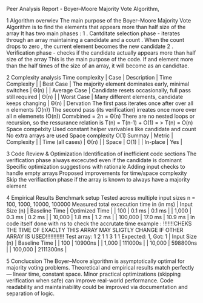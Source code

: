 Peer Analysis Report - Boyer–Moore Majority Vote Algorithm,

1 Algorithm overwiev 
    The main purpose of the Boyer–Moore Majority Vote Algorithm is to find the elements that appears more than half size of the array 
    It has two main phases : 
      1 . Cantditate selection phase - iterates through an array maintaining a candidate and a count . When the count drops to zero , the current element becomes the new candidate 
      2 . Verification phase - checks if the candidate actually appears more than half size of the array
    This is the main purpose of the code. If and element more than the half times of the size of an array, it will become as an candidtae.
    
2 Complexity analysis
    Time complexity
      | Case             | Description                                             | Time Complexity |
      | Best Case        | The majority element dominates early, minimal switches  | Θ(n)            |
      | Average Case     | Candidate resets occasionally, full pass still required | Θ(n)            |
      | Worst Case       | Many different elements, candidate keeps changing       | Θ(n)            |
    Dervation 
      The first pass iterates once after over all n elements (O(n)) 
      The second pass (its verification) irreates once more over all n elemenets (O(n))
      Comvbined = 2n = Θ(n)
        There are no nested loops or recursion, so the ressurance relation is 
            T(n) = T(n-1) + O(1) = > T(n) = O(n)
    Space compelxity
      Used constant helper varivables like candidate and count 
      No extra arrays are used
      Space complexity O(1)
    Summay
      | Metric             | Complexity |
      | Time (all cases)   | Θ(n)       |
      | Space              | O(1)       |
      | In-place           | Yes        |
      
3 Code Review & Optimization
    Identification of inefficient code sections 
        The verification phase always excecuted even if the candidate is dominant 
    Specific optimization suggestions with rationale 
        Adding input checks to handle empty arrays
    Proposed improvements for time/space complexity 
        Skip the verifiaction phase if the array is known to always have a majority element
        
4 Empirical Results 
    Benchmark setup
        Tested across multiple input sizes
            n = 100, 1000, 10000, 100000
        Measured total excecution time in (in ms)
            | Input Size (n) | Baseline Time | Optimized Time |
            | 100            | 0.1 ms        | 0.1 ms         |
            | 1,000          | 0.3 ms        | 0.2 ms         |
            | 10,000         | 1.8 ms        | 1.2 ms         |
            | 100,000        | 17.0 ms       | 10.9 ms        |
        In code itself done with ns to check the accrutate time 
            example :
                !!!!!!!CHEKS THE TIME OF EXACLTY THIS ARRAY MAY SLIGTLY CHANGE IF OTHER ARRAY IS USED!!!!!!!!!!!!
                Test array: 1 2 1 1 3 1 1 
                Expected: 1, Got: 1
            | Input Size (n) | Baseline Time |
            | 100            | 10900ns       |
            | 1,000          | 111000s       |
            | 10,000         | 598800ns      |
            | 100,000        | 2111300ns     |
            
  5 Conclucsion
    The Boyer–Moore algorithm is asymptotically optimal for majority voting problems.
    Theoretical and empirical results match perfectly — linear time, constant space.
    Minor practical optimizations (skipping verification when safe) can improve real-world performance.
    Code readability and maintainability could be improved via documentation and separation of logic.
  




